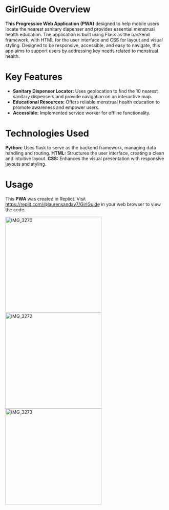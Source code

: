 # GirlGuide Overview
**This Progressive Web Application (PWA)** designed to help mobile users locate the nearest sanitary dispenser and provides essential menstrual health education. The application is built using Flask as the backend framework, with HTML for the user interface and CSS for layout and visual styling. Designed to be responsive, accessible, and easy to navigate, this app aims to support users by addressing key needs related to menstrual health. 

# Key Features
* **Sanitary Dispenser Locator:** Uses geolocation to find the 10 nearest sanitary dispensers and provide navigation on an interactive map.  
* **Educational Resources:** Offers reliable menstrual health education to promote awareness and empower users.
* **Accessible:** Implemented service worker for offline functionality.

# Technologies Used
**Python:** Uses flask to serve as the backend framework, managing data handling and routing.
**HTML:** Structures the user interface, creating a clean and intuitive layout.
**CSS:** Enhances the visual presentation with responsive layouts and styling.

# Usage
This **PWA** was created in Replict. Visit https://replit.com/@laurensanday7/GirlGuide in your web browser to view the code.

<img src="https://github.com/user-attachments/assets/d7abfdd8-ceaf-4ddd-9aa0-d87e12c75680" alt="IMG_3270" width="300">
<img src="https://github.com/user-attachments/assets/c445a3a0-bf65-459c-94ed-889a331f225c" alt="IMG_3272" width="300">
<img src="https://github.com/user-attachments/assets/25780634-50fa-4219-bc83-bb5e2068e895" alt="IMG_3273" width="300">


